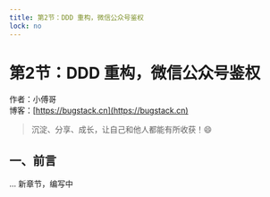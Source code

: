 ```yaml
---
title: 第2节：DDD 重构，微信公众号鉴权
lock: no
---
```


# 第2节：DDD 重构，微信公众号鉴权

作者：小傅哥
<br/>博客：[https://bugstack.cn](https://bugstack.cn)

> 沉淀、分享、成长，让自己和他人都能有所收获！😄

## 一、前言

... 新章节，编写中